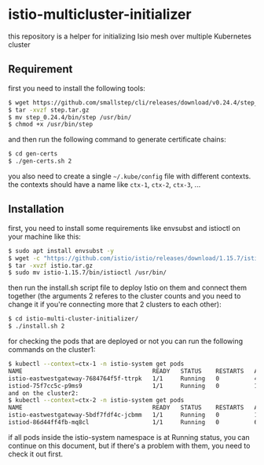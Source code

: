 # istio-multicluster-initializer
this repository is a helper for initializing Isio mesh over multiple Kubernetes cluster

## Requirement
first you need to install the following tools:

```bash
$ wget https://github.com/smallstep/cli/releases/download/v0.24.4/step_linux_0.24.4_amd64.tar.gz -O step.tar.gz
$ tar -xvzf step.tar.gz
$ mv step_0.24.4/bin/step /usr/bin/
$ chmod +x /usr/bin/step
```

and then run the following command to generate certificate chains:
```bash
$ cd gen-certs
$ ./gen-certs.sh 2
```
you also need to create a single `~/.kube/config` file with different contexts. the contexts should have a name like `ctx-1`, `ctx-2`, `ctx-3`, ...

## Installation
first, you need to install some requirements like envsubst and istioctl on your machine like this:
```bash
$ sudo apt install envsubst -y
$ wget -c "https://github.com/istio/istio/releases/download/1.15.7/istio-1.15.7-linux-amd64.tar.gz" -O istio.tar.gz
$ tar -xvzf istio.tar.gz
$ sudo mv istio-1.15.7/bin/istioctl /usr/bin/
```

then run the install.sh script file to deploy Istio on them and connect them together (the arguments 2 referes to the cluster counts and you need to change it if you're connecting more that 2 clusters to each other):
```bash
$ cd istio-multi-cluster-initializer/
$ ./install.sh 2
```

for checking the pods that are deployed or not you can run the following commands on the cluster1:
```bash
$ kubectl --context=ctx-1 -n istio-system get pods
NAME                                     READY   STATUS    RESTARTS   AGE
istio-eastwestgateway-7684764f5f-ttrpk   1/1     Running   0          46s
istiod-75f7cc5c-p9ms9                    1/1     Running   0          14h
and on the cluster2:
$ kubectl --context=ctx-2 -n istio-system get pods
NAME                                     READY   STATUS    RESTARTS   AGE
istio-eastwestgateway-5bdf7fdf4c-jcbmm   1/1     Running   0          12s
istiod-86d44ff4fb-mq8cl                  1/1     Running   0          64s
```

if all pods inside the istio-system namespace is at Running status, you can continue on this document, but if there's a problem with them, you need to check it out first. 
